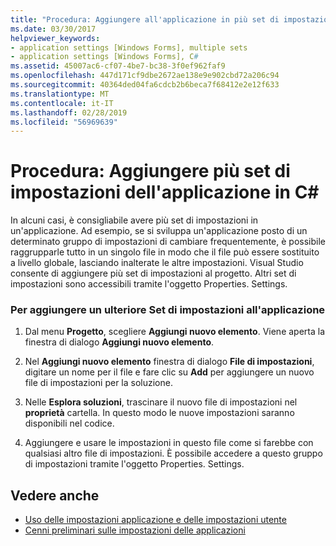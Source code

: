 ```yaml
---
title: "Procedura: Aggiungere all'applicazione in più set di impostazioniC#"
ms.date: 03/30/2017
helpviewer_keywords:
- application settings [Windows Forms], multiple sets
- application settings [Windows Forms], C#
ms.assetid: 45007ac6-cf07-4be7-bc38-3f0ef962faf9
ms.openlocfilehash: 447d171cf9dbe2672ae138e9e902cbd72a206c94
ms.sourcegitcommit: 40364ded04fa6cdcb2b6beca7f68412e2e12f633
ms.translationtype: MT
ms.contentlocale: it-IT
ms.lasthandoff: 02/28/2019
ms.locfileid: "56969639"
---
```

# <a name="how-to-add-multiple-sets-of-settings-to-your-application-in-c"></a>Procedura: Aggiungere più set di impostazioni dell'applicazione in C\#
In alcuni casi, è consigliabile avere più set di impostazioni in un'applicazione. Ad esempio, se si sviluppa un'applicazione posto di un determinato gruppo di impostazioni di cambiare frequentemente, è possibile raggrupparle tutto in un singolo file in modo che il file può essere sostituito a livello globale, lasciando inalterate le altre impostazioni. Visual Studio consente di aggiungere più set di impostazioni al progetto. Altri set di impostazioni sono accessibili tramite l'oggetto Properties. Settings.  
  
### <a name="to-add-an-additional-set-of-setting-to-your-application"></a>Per aggiungere un ulteriore Set di impostazioni all'applicazione  
  
1.  Dal menu **Progetto**, scegliere **Aggiungi nuovo elemento**. Viene aperta la finestra di dialogo **Aggiungi nuovo elemento**.  
  
2.  Nel **Aggiungi nuovo elemento** finestra di dialogo **File di impostazioni**, digitare un nome per il file e fare clic su **Add** per aggiungere un nuovo file di impostazioni per la soluzione.  
  
3.  Nelle **Esplora soluzioni**, trascinare il nuovo file di impostazioni nel **proprietà** cartella. In questo modo le nuove impostazioni saranno disponibili nel codice.  
  
4.  Aggiungere e usare le impostazioni in questo file come si farebbe con qualsiasi altro file di impostazioni. È possibile accedere a questo gruppo di impostazioni tramite l'oggetto Properties. Settings.  
  
## <a name="see-also"></a>Vedere anche
- [Uso delle impostazioni applicazione e delle impostazioni utente](../../../../docs/framework/winforms/advanced/using-application-settings-and-user-settings.md)
- [Cenni preliminari sulle impostazioni delle applicazioni](../../../../docs/framework/winforms/advanced/application-settings-overview.md)
